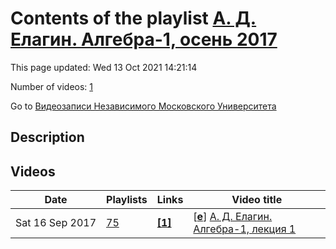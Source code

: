 # Contents of the playlist [А. Д. Елагин. Алгебра-1, осень 2017](https://www.youtube.com/playlist?list=PLp9ABVh6_x4GargMCh6jdENMx2l6A-rXZ)

This page updated: Wed 13 Oct 2021 14:21:14

Number of videos: [1](#videos)

Go to [Видеозаписи Независимого Московского Университета](../README.md)

## Description



## Videos

|Date|Playlists|Links|Video title|
|---|---|---|---|
| Sat&nbsp;16&nbsp;Sep&nbsp;2017 | [75](../playlists/75 "А. Д. Елагин. Алгебра-1, осень 2017") | [**[1]**](http://ium.mccme.ru/f17/f17-Elagin_program.pdf) | [[**e**](https://studio.youtube.com/video/qsOOH4Nhod0/edit "Edit")] [А. Д. Елагин. Алгебра-1, лекция 1](https://www.youtube.com/watch?v=qsOOH4Nhod0&list=PLp9ABVh6_x4GargMCh6jdENMx2l6A-rXZ "Спецкурс НМУ.&#013;13 сентября 2017 г. 17:30, НМУ 401 (Москва, Большой Власьевский пер., 11)&#013;http://ium.mccme.ru/f17/f17-Elagin&#95;program.pdf") |
